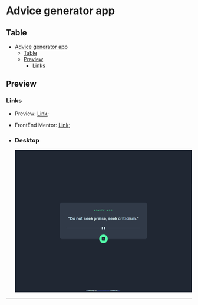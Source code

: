 # Advice generator app

## Table

- [Advice generator app](#advice-generator-app)
  - [Table](#table)
  - [Preview](#preview)
    - [Links](#links)

## Preview

### Links

-   Preview: [Link](https://nyyu.github.io/advice-generator-app/);
-   FrontEnd Mentor: [Link](https://www.frontendmentor.io/challenges/advice-generator-app-QdUG-13db);

-   <h3>Desktop</h3>
    <p align="center">
        <img src="preview/desktop.png">
    </p>

---
